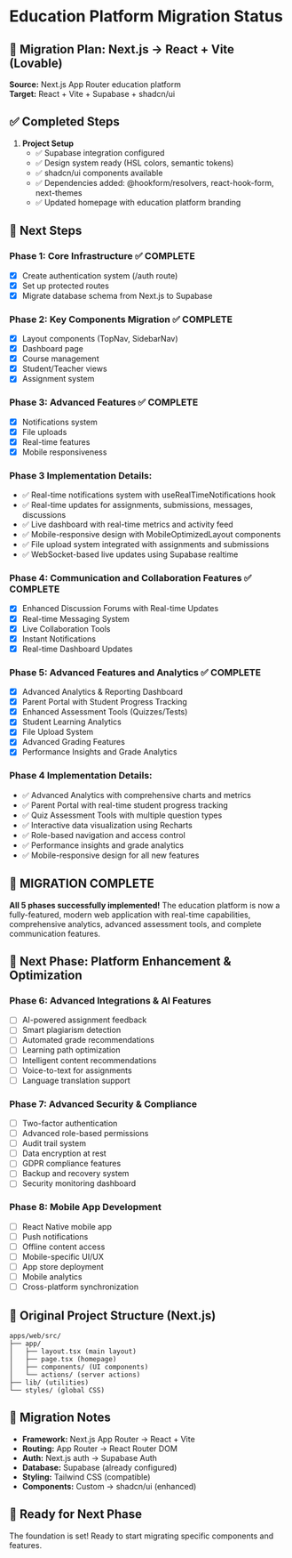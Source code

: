 # Education Platform Migration Status

## 🎯 Migration Plan: Next.js → React + Vite (Lovable)

**Source:** Next.js App Router education platform  
**Target:** React + Vite + Supabase + shadcn/ui

## ✅ Completed Steps

1. **Project Setup**
   - ✅ Supabase integration configured
   - ✅ Design system ready (HSL colors, semantic tokens) 
   - ✅ shadcn/ui components available
   - ✅ Dependencies added: @hookform/resolvers, react-hook-form, next-themes
   - ✅ Updated homepage with education platform branding

## 🔄 Next Steps

### Phase 1: Core Infrastructure ✅ COMPLETE
- [x] Create authentication system (/auth route)
- [x] Set up protected routes
- [x] Migrate database schema from Next.js to Supabase

### Phase 2: Key Components Migration ✅ COMPLETE
- [x] Layout components (TopNav, SidebarNav)
- [x] Dashboard page
- [x] Course management
- [x] Student/Teacher views
- [x] Assignment system

### Phase 3: Advanced Features ✅ COMPLETE
- [x] Notifications system
- [x] File uploads  
- [x] Real-time features
- [x] Mobile responsiveness

### Phase 3 Implementation Details:
- ✅ Real-time notifications system with useRealTimeNotifications hook
- ✅ Real-time updates for assignments, submissions, messages, discussions  
- ✅ Live dashboard with real-time metrics and activity feed
- ✅ Mobile-responsive design with MobileOptimizedLayout components
- ✅ File upload system integrated with assignments and submissions
- ✅ WebSocket-based live updates using Supabase realtime

### Phase 4: Communication and Collaboration Features ✅ COMPLETE
- [x] Enhanced Discussion Forums with Real-time Updates
- [x] Real-time Messaging System
- [x] Live Collaboration Tools
- [x] Instant Notifications
- [x] Real-time Dashboard Updates

### Phase 5: Advanced Features and Analytics ✅ COMPLETE
- [x] Advanced Analytics & Reporting Dashboard
- [x] Parent Portal with Student Progress Tracking
- [x] Enhanced Assessment Tools (Quizzes/Tests)
- [x] Student Learning Analytics
- [x] File Upload System
- [x] Advanced Grading Features
- [x] Performance Insights and Grade Analytics

### Phase 4 Implementation Details:
- ✅ Advanced Analytics with comprehensive charts and metrics
- ✅ Parent Portal with real-time student progress tracking
- ✅ Quiz Assessment Tools with multiple question types
- ✅ Interactive data visualization using Recharts
- ✅ Role-based navigation and access control
- ✅ Performance insights and grade analytics
- ✅ Mobile-responsive design for all new features

## 🎉 **MIGRATION COMPLETE** 
**All 5 phases successfully implemented!** The education platform is now a fully-featured, modern web application with real-time capabilities, comprehensive analytics, advanced assessment tools, and complete communication features.

## 🚀 Next Phase: Platform Enhancement & Optimization

### Phase 6: Advanced Integrations & AI Features
- [ ] AI-powered assignment feedback
- [ ] Smart plagiarism detection
- [ ] Automated grade recommendations
- [ ] Learning path optimization
- [ ] Intelligent content recommendations
- [ ] Voice-to-text for assignments
- [ ] Language translation support

### Phase 7: Advanced Security & Compliance
- [ ] Two-factor authentication
- [ ] Advanced role-based permissions
- [ ] Audit trail system
- [ ] Data encryption at rest
- [ ] GDPR compliance features
- [ ] Backup and recovery system
- [ ] Security monitoring dashboard

### Phase 8: Mobile App Development
- [ ] React Native mobile app
- [ ] Push notifications
- [ ] Offline content access
- [ ] Mobile-specific UI/UX
- [ ] App store deployment
- [ ] Mobile analytics
- [ ] Cross-platform synchronization

## 📁 Original Project Structure (Next.js)

```
apps/web/src/
├── app/
│   ├── layout.tsx (main layout)
│   ├── page.tsx (homepage)
│   ├── components/ (UI components)
│   └── actions/ (server actions)
├── lib/ (utilities)
└── styles/ (global CSS)
```

## 🎨 Migration Notes

- **Framework:** Next.js App Router → React + Vite
- **Routing:** App Router → React Router DOM
- **Auth:** Next.js auth → Supabase Auth
- **Database:** Supabase (already configured)
- **Styling:** Tailwind CSS (compatible)
- **Components:** Custom → shadcn/ui (enhanced)

## 🚀 Ready for Next Phase

The foundation is set! Ready to start migrating specific components and features.